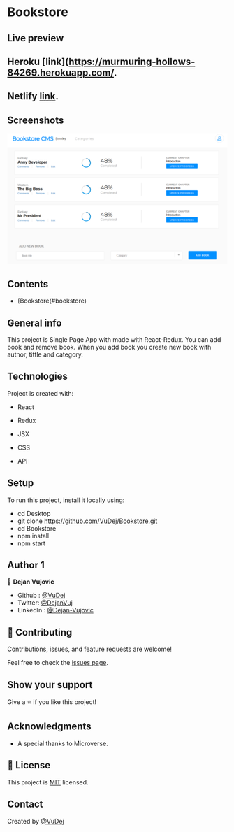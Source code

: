 # Bookstore


## Live preview 
  ## Heroku [link](https://murmuring-hollows-84269.herokuapp.com/.
  ## Netlify [link](https://621924426dd1430078c08a58--hopeful-euclid-a4fd8a.netlify.app/).


## Screenshots
![Example screenshot](src/img/screenshot.png)

## Contents
* [Bookstore(#bookstore)



## General info
This project is Single Page App with made with React-Redux.
You can add book and remove book. When you add book you create new book with author, tittle and category.

## Technologies
Project is created with:
* React 

* Redux
* JSX
* CSS
* API

## Setup
To run this project, install it locally using:
- cd Desktop
- git clone https://github.com/VuDej/Bookstore.git
- cd Bookstore
- npm install
- npm start 

## Author 1

👤 **Dejan Vujovic**

- Github : [@VuDej](https://github.com/VuDej)
- Twitter: [@DejanVuj](https://twitter.com/DejanVuj)
- LinkedIn : [@Dejan-Vujovic](https://www.linkedin.com/in/dejan-vujovic-5a0672225/)


## 🤝 Contributing

Contributions, issues, and feature requests are welcome!

Feel free to check the [issues page](https://github.com/VuDej/Bookstore/issues/3).

## Show your support

Give a ⭐️ if you like this project!

## Acknowledgments

- A special thanks to Microverse.

## 📝 License

This project is [MIT](LICENSE) licensed.

## Contact
Created by [@VuDej](https://github.com/VuDej)